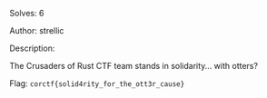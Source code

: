 Solves: 6

Author: strellic

Description:

The Crusaders of Rust CTF team stands in solidarity... with otters?

Flag: `corctf{solid4rity_for_the_ott3r_cause}`
